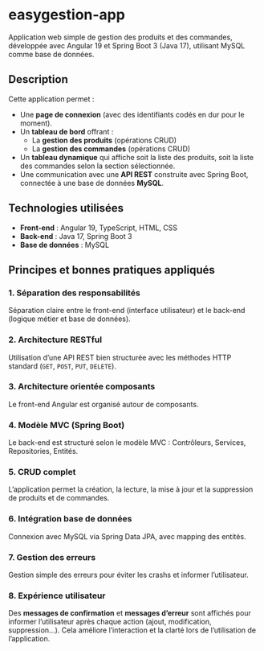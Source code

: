 # easygestion-app

Application web simple de gestion des produits et des commandes, développée avec Angular 19 et Spring Boot 3 (Java 17), utilisant MySQL comme base de données.

## Description

Cette application permet :

- Une **page de connexion** (avec des identifiants codés en dur pour le moment).
- Un **tableau de bord** offrant :
  - La **gestion des produits** (opérations CRUD)
  - La **gestion des commandes** (opérations CRUD)
- Un **tableau dynamique** qui affiche soit la liste des produits, soit la liste des commandes selon la section sélectionnée.
- Une communication avec une **API REST** construite avec Spring Boot, connectée à une base de données **MySQL**.

## Technologies utilisées

- **Front-end** : Angular 19, TypeScript, HTML, CSS  
- **Back-end** : Java 17, Spring Boot 3  
- **Base de données** : MySQL

## Principes et bonnes pratiques appliqués

### 1. Séparation des responsabilités
Séparation claire entre le front-end (interface utilisateur) et le back-end (logique métier et base de données).

### 2. Architecture RESTful
Utilisation d’une API REST bien structurée avec les méthodes HTTP standard (`GET`, `POST`, `PUT`, `DELETE`).

### 3. Architecture orientée composants
Le front-end Angular est organisé autour de composants.

### 4. Modèle MVC (Spring Boot)
Le back-end est structuré selon le modèle MVC : Contrôleurs, Services, Repositories, Entités.

### 5. CRUD complet
L’application permet la création, la lecture, la mise à jour et la suppression de produits et de commandes.

### 6. Intégration base de données
Connexion avec MySQL via Spring Data JPA, avec mapping des entités.

### 7. Gestion des erreurs
Gestion simple des erreurs pour éviter les crashs et informer l’utilisateur.

### 8. Expérience utilisateur
Des **messages de confirmation** et **messages d’erreur** sont affichés pour informer l’utilisateur après chaque action (ajout, modification, suppression...). Cela améliore l’interaction et la clarté lors de l’utilisation de l’application.


